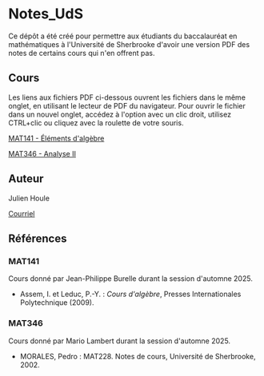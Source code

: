 # Notes_UdS

Ce dépôt a été créé pour permettre aux étudiants du baccalauréat en mathématiques à l'Université de Sherbrooke d'avoir une version PDF des notes de certains cours qui n'en offrent pas.

## Cours

Les liens aux fichiers PDF ci-dessous ouvrent les fichiers dans le même onglet, en utilisant le lecteur de PDF du navigateur. Pour ouvrir le fichier dans un nouvel onglet, accédez à l'option avec un clic droit, utilisez CTRL+clic ou cliquez avec la roulette de votre souris.

[MAT141 - Éléments d'algèbre](https://raw.githubusercontent.com/SuperJujube987/Notes_UdS/main/MAT141-elements_d_algebre/MAT141-elements_d_algebre.pdf)

[MAT346 - Analyse II](https://raw.githubusercontent.com/SuperJujube987/Notes_UdS/main/MAT346-analyse_II/MAT346-analyse_II.pdf)

## Auteur

Julien Houle

[Courriel](mailto:Julien.Houle@USherbrooke.ca)

## Références

### MAT141

Cours donné par Jean-Philippe Burelle durant la session d'automne 2025.

* Assem, I. et Leduc, P.-Y. : *Cours d'algèbre*, Presses Internationales Polytechnique (2009).

### MAT346

Cours donné par Mario Lambert durant la session d'automne 2025.

* MORALES, Pedro : MAT228. Notes de cours, Université de Sherbrooke, 2002.
